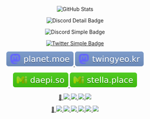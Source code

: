 <!-- GitHub Stats -->
<p align="center">
  <img
    alt="GitHub Stats"
    src="https://github-readme-stats.vercel.app/api?username=TaYaKi71751&show_icons=true&theme=aura"
    href="https://github.com/TaYaKi71751" />
</p>

<!-- Discord Detail Badge -->
<p align="center">
  <img
    alt="Discord Detail Badge"
    src="https://lanyard-profile-readme.vercel.app/api/395213788481323012"
    href="https://discord.com/users/395213788481323012" />
</p>

<!-- Discord Simple Badge -->
<p align="center">
  <img 
    alt="Discord Simple Badge"
    src="https://dcbadge.vercel.app/api/shield/395213788481323012?style=flat" 
    href="https://discord.com/users/395213788481323012" />
</p>

<!-- Twitter Simple Badge -->
<p align="center">
 <a href="https://twitter.com/Taiki_desuyo">
  <img 
    alt="Twitter Simple Badge"
    src="https://badgen.net/badge/icon/@Taiki_desuyo@twitter.com?icon=twitter&label"
    href="https://twitter.com/Taiki_desuyo" />
 </a>
</p>

<!-- Mastodon Simple Badge -->
<p align="center">
<!-- planet.moe Simple Badge -->
 <a href="https://planet.moe/@Taiki_desuyo">
  <img 
    rel="me"
    alt="Mastodon (planet.moe) Simple Badge"
    src="https://raw.githubusercontent.com/TaYaKi71751/profile-badge/main/planet.moe.svg"
    href="https://planet.moe/@Taiki_desuyo" />
 </a>

<!-- twingyeo.kr Simple Badge -->
 <a href="https://twingyeo.kr/@Taiki_desuyo">
  <img 
    rel="me"
    alt="Mastodon (twingyeo.kr) Simple Badge"
    src="https://raw.githubusercontent.com/TaYaKi71751/profile-badge/main/twingyeo.kr.svg"
    href="https://twingyeo.kr/@Taiki_desuyo" />
 </a>
</p>

<!-- Misskey Simple Badge -->
<p align="center">
<!-- daepi.so Simple Badge -->
 <a href="https://daepi.so/@Taiki_desuyo">
  <img 
    rel="me"
    alt="Misskey (daepi.so) Simple Badge"
    src="https://raw.githubusercontent.com/TaYaKi71751/profile-badge/main/daepi.so.svg"
    href="https://daepi.so/@Taiki_desuyo" />
 </a>

<!-- stella.place Simple Badge -->
 <a href="https://stella.place/@Taiki_desuyo">
  <img 
    rel="me"
    alt="Misskey (stella.place) Simple Badge"
    src="https://raw.githubusercontent.com/TaYaKi71751/profile-badge/main/stella.place.svg"
    href="https://stella.place/@Taiki_desuyo" />
 </a>
</p>

<!-- Latest Confirmed Cases -->
<p align="center">
 <a href="http://ncov.mohw.go.kr/en">
  🦠
 </a>
 <a href="https://github.com/corcc/corcc">
  <img src="https://corcc.github.io/corcc/badge/case/counter/confirmed.svg">
  <img src="https://corcc.github.io/corcc/badge/case/counter/deaths.svg">
  <img src="https://corcc.github.io/corcc/badge/case/counter/recovered.svg">
  <img src="https://corcc.github.io/corcc/badge/case/counter/dataTime.svg">
	</a>
</p>

<!-- Latest Vaccinations -->
<p align="center">
 <a href="https://ncv.kdca.go.kr/eng">
  💉
	</a>
 <a href="https://github.com/corcc/corcc">
  <img src="https://corcc.github.io/corcc/badge/vaccination/counter/today/firstCnt.svg"><!-- first -->
  <img src="https://corcc.github.io/corcc/badge/vaccination/counter/today/secondCnt.svg"><!-- second -->
  <img src="https://corcc.github.io/corcc/badge/vaccination/counter/today/thirdCnt.svg"><!-- third -->
  <img src="https://corcc.github.io/corcc/badge/vaccination/counter/today/fourCnt.svg"><!-- fourth -->
  <img src="https://corcc.github.io/corcc/badge/vaccination/counter/today/winCnt.svg"><!-- fifth -->
  <img src="https://corcc.github.io/corcc/badge/vaccination/counter/today/dataTime.svg">
	</a>
</p>


